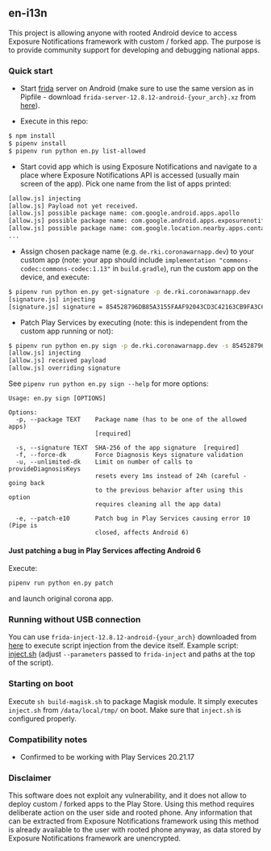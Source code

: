 ## en-i13n

This project is allowing anyone with rooted Android device to access
Exposure Notifications framework with custom / forked app. The purpose is to
provide community support for developing and debugging national apps.


### Quick start

- Start [frida](https://frida.re/docs/android/) server on Android (make sure to use
the same version as in Pipfile - download `frida-server-12.8.12-android-{your_arch}.xz` from [here](https://github.com/frida/frida/releases/tag/12.8.12)).

- Execute in this repo:

```bash
$ npm install
$ pipenv install
$ pipenv run python en.py list-allowed
```

- Start covid app which is using Exposure Notifications and navigate to a place
where Exposure Notifications API is accessed (usually main screen of the app). Pick
one name from the list of apps printed:

```bash
[allow.js] injecting
[allow.js] Payload not yet received.
[allow.js] possible package name: com.google.android.apps.apollo
[allow.js] possible package name: com.google.android.apps.exposurenotification
[allow.js] possible package name: com.google.location.nearby.apps.contacttracer
...
```

- Assign chosen package name (e.g. `de.rki.coronawarnapp.dev`) to your custom app (note: your app should include `implementation "commons-codec:commons-codec:1.13"` in `build.gradle`), run the custom app on the device, and execute:

```bash
$ pipenv run python en.py get-signature -p de.rki.coronawarnapp.dev
[signature.js] injecting
[signature.js] signature = 854528796DB85A3155FAAF92043CD3C42163CB9FA3C6709324A7F39DF4158462
```

- Patch Play Services by executing (note: this is independent from the custom app running or not):

```bash
$ pipenv run python en.py sign -p de.rki.coronawarnapp.dev -s 854528796DB85A3155FAAF92043CD3C42163CB9FA3C6709324A7F39DF4158462
[allow.js] injecting
[allow.js] received payload
[allow.js] overriding signature
```

See `pipenv run python en.py sign --help` for more options:

```
Usage: en.py sign [OPTIONS]

Options:
  -p, --package TEXT    Package name (has to be one of the allowed apps)
                        [required]

  -s, --signature TEXT  SHA-256 of the app signature  [required]
  -f, --force-dk        Force Diagnosis Keys signature validation
  -u, --unlimited-dk    Limit on number of calls to provideDiagnosisKeys
                        resets every 1ms instead of 24h (careful - going back
                        to the previous behavior after using this option
                        requires cleaning all the app data)

  -e, --patch-e10       Patch bug in Play Services causing error 10 (Pipe is
                        closed, affects Android 6)
```

#### Just patching a bug in Play Services affecting Android 6

Execute:

```bash
pipenv run python en.py patch
```

and launch original corona app.

### Running without USB connection

You can use `frida-inject-12.8.12-android-{your_arch}` downloaded from [here](https://github.com/frida/frida/releases/tag/12.8.12)
to execute script injection from the device itself. Example script: [inject.sh](inject.sh) (adjust `--parameters` passed to `frida-inject` and
paths at the top of the script).

### Starting on boot

Execute `sh build-magisk.sh` to package Magisk module. It simply executes `inject.sh` from `/data/local/tmp/` on boot.
Make sure that `inject.sh` is configured properly.

### Compatibility notes

- Confirmed to be working with Play Services 20.21.17

### Disclaimer

This software does not exploit any vulnerability, and it does not
allow to deploy custom / forked apps to the Play Store. Using this method requires
deliberate action on the user side and rooted phone. Any information that can be
extracted from Exposure Notifications framework using this method is already
available to the user with rooted phone anyway, as data stored by Exposure Notifications
framework are unencrypted.
